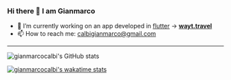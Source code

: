 ### Hi there 👋 I am Gianmarco

- 🔭 I’m currently working on an app developed in [flutter](https://github.com/flutter/flutter) → **[wayt.travel](https://wayt.travel)**
- 📫 How to reach me: [calbigianmarco@gmail.com](mailto:calbigianmarco@gmail.com)

---
![gianmarcocalbi's GitHub stats](https://github-readme-stats.vercel.app/api?username=gianmarcocalbi&show_icons=true&theme=prussian&count_private=true)

[![gianmarcocalbi's wakatime stats](https://github-readme-stats.vercel.app/api/wakatime?username=gianmarcocalbi)](https://wakatime.com/@gianmarcocalbi)

<!--
**gianmarcocalbi/gianmarcocalbi** is a ✨ _special_ ✨ repository because its `README.md` (this file) appears on your GitHub profile.

Here are some ideas to get you started:

- 🔭 I’m currently working on ...
- 🌱 I’m currently learning ...
- 👯 I’m looking to collaborate on ...
- 🤔 I’m looking for help with ...
- 💬 Ask me about ...
- 📫 How to reach me: ...
- 😄 Pronouns: ...
- ⚡ Fun fact: ...
-->
